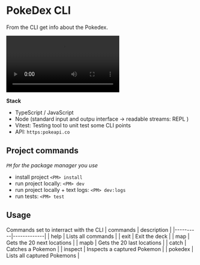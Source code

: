 # PokeDex CLI
From the CLI get info about the Pokedex.

<video src="https://github.com/user-attachments/assets/5a74115c-5fb6-40c3-8791-947944d2e3fa">
</video>


**Stack**
- TypeScript / JavaScript
- Node (standard input and outpu interface -> readable streams: REPL )
- Vitest: Testing tool to unit test some CLI points
- API: `https:pokeapi.co`

## Project commands
*`PM` for the package manager you use*
- install project `<PM> install`
- run project locally: `<PM> dev`
- run project locally + text logs: `<PM> dev:logs`
- run tests: `<PM> test`


## Usage
Commands set to interract with the CLI
| commands | description |
|----------|-------------|
| help              | Lists all commands |
| exit              | Exit the deck |
| map               | Gets the 20 next locations |
| mapb              | Gets the 20 last locations |
| catch <name>      | Catches a Pokemon |
| inspect <name>    | Inspects a captured Pokemon |
| pokedex           | Lists all captured Pokemons |
